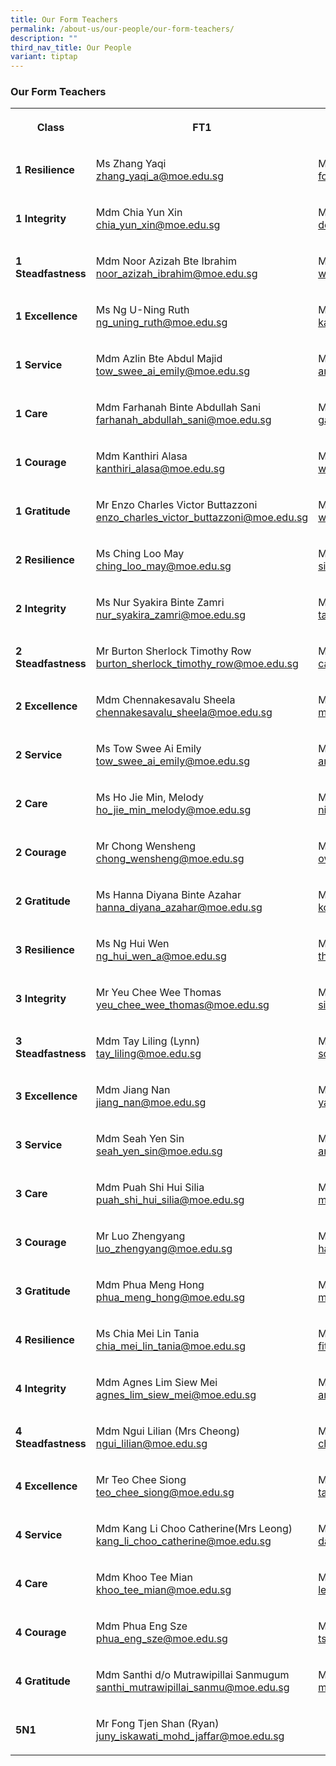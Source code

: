 ```yaml
---
title: Our Form Teachers
permalink: /about-us/our-people/our-form-teachers/
description: ""
third_nav_title: Our People
variant: tiptap
---
```

<h3>Our Form Teachers</h3><table><tbody><tr><th rowspan="1" colspan="1"><p>Class</p></th><th rowspan="1" colspan="1"><p>FT1</p></th><th rowspan="1" colspan="1"><p>FT2</p></th></tr><tr><td rowspan="1" colspan="1"><p><strong>1 Resilience</strong></p></td><td rowspan="1" colspan="1"><p>Ms Zhang Yaqi<br><a href="mailto: zhang_yaqi_a@moe.edu.sg" rel="noopener noreferrer nofollow" target="_blank">zhang_yaqi_a@moe.edu.sg</a></p></td><td rowspan="1" colspan="1"><p>Mdm Foo Hui Cheng Candee <br><a href="mailto: foo_hui_cheng_candee@moe.edu.sg" rel="noopener noreferrer nofollow" target="_blank">foo_hui_cheng_candee@moe.edu.sg</a></p></td></tr><tr><td rowspan="1" colspan="1"><p><strong>1 Integrity</strong></p></td><td rowspan="1" colspan="1"><p>Mdm Chia Yun Xin<br><a href="mailto: chia_yun_xin@moe.edu.sg" rel="noopener noreferrer nofollow" target="_blank">chia_yun_xin@moe.edu.sg</a></p></td><td rowspan="1" colspan="1"><p>Mdm Kasturi d/o Manoselvam (Mrs Vishwa)<br><a href="mailto: do_manoselvam_kasturi@moe.edu.sg" rel="noopener noreferrer nofollow" target="_blank">do_manoselvam_kasturi@moe.edu.sg</a></p></td></tr><tr><td rowspan="1" colspan="1"><p><strong>1 Steadfastness</strong></p></td><td rowspan="1" colspan="1"><p>Mdm Noor Azizah Bte Ibrahim<br><a href="mailto: noor_azizah_ibrahim@moe.edu.sg" rel="noopener noreferrer nofollow" target="_blank">noor_azizah_ibrahim@moe.edu.sg</a></p></td><td rowspan="1" colspan="1"><p>Ms Woon Sher Lin Sheralyn<br><a href="mailto: woon_sher_lin_sheralyn@moe.edu.sg" rel="noopener noreferrer nofollow" target="_blank">woon_sher_lin_sheralyn@moe.edu.sg</a></p></td></tr><tr><td rowspan="1" colspan="1"><p><strong>1 Excellence</strong></p></td><td rowspan="1" colspan="1"><p>Ms Ng U-Ning Ruth<br><a href="mailto: ng_uning_ruth@moe.edu.sg" rel="noopener noreferrer nofollow" target="_blank">ng_uning_ruth@moe.edu.sg</a></p></td><td rowspan="1" colspan="1"><p>Mr Kang Yong Heng<br><a href="mailto: kang_yong_heng@moe.edu.sg" rel="noopener noreferrer nofollow" target="_blank">kang_yong_heng@moe.edu.sg</a></p></td></tr><tr><td rowspan="1" colspan="1"><p><strong>1 Service</strong></p></td><td rowspan="1" colspan="1"><p>Mdm Azlin Bte Abdul Majid<br><a href="mailto: tow_swee_ai_emily@moe.edu.sg" rel="noopener noreferrer nofollow" target="_blank">tow_swee_ai_emily@moe.edu.sg</a></p></td><td rowspan="1" colspan="1"><p>Mdm Chow Pei Yan<br><a href="mailto: amelia_y_dizon@moe.edu.sg" rel="noopener noreferrer nofollow" target="_blank">amelia_y_dizon@moe.edu.sg</a></p></td></tr><tr><td rowspan="1" colspan="1"><p><strong>1 Care</strong></p></td><td rowspan="1" colspan="1"><p>Mdm Farhanah Binte Abdullah Sani<br><a href="mailto: farhanah_abdullah_sani@moe.edu.sg" rel="noopener noreferrer nofollow" target="_blank">farhanah_abdullah_sani@moe.edu.sg</a></p></td><td rowspan="1" colspan="1"><p>Mr Ng Qi Qin, Gary<br><a href="mailto: gary_ng_qi_qin@moe.edu.sg" rel="noopener noreferrer nofollow" target="_blank">gary_ng_qi_qin@moe.edu.sg</a></p></td></tr><tr><td rowspan="1" colspan="1"><p><strong>1 Courage</strong></p></td><td rowspan="1" colspan="1"><p>Mdm Kanthiri Alasa<br><a href="mailto: kanthiri_alasa@moe.edu.sg" rel="noopener noreferrer nofollow" target="_blank">kanthiri_alasa@moe.edu.sg</a></p></td><td rowspan="1" colspan="1"><p>Ms Wang Xuejuan<br><a href="mailto: wang_xuejuan@moe.edu.sg" rel="noopener noreferrer nofollow" target="_blank">wang_xuejuan@moe.edu.sg</a></p></td></tr><tr><td rowspan="1" colspan="1"><p><strong>1 Gratitude</strong></p></td><td rowspan="1" colspan="1"><p>Mr Enzo Charles Victor Buttazzoni<br><a href="mailto: enzo_charles_victor_buttazzoni@moe.edu.sg" rel="noopener noreferrer nofollow" target="_blank">enzo_charles_victor_buttazzoni@moe.edu.sg</a></p></td><td rowspan="1" colspan="1"><p>Ms Tan Wiphaporn<br><a href="mailto: wiphaporn_tan@moe.edu.sg" rel="noopener noreferrer nofollow" target="_blank">wiphaporn_tan@moe.edu.sg</a></p></td></tr><tr><td rowspan="1" colspan="1"><p><strong>2 Resilience</strong></p></td><td rowspan="1" colspan="1"><p>Ms Ching Loo May<br><a href="mailto: ching_loo_may@moe.edu.sg" rel="noopener noreferrer nofollow" target="_blank">ching_loo_may@moe.edu.sg</a></p></td><td rowspan="1" colspan="1"><p>Mdm Siti Fatima Binte Azmi<br><a href="mailto: siti_fatima_bte_azmi@moe.edu.sg" rel="noopener noreferrer nofollow" target="_blank">siti_fatima_bte_azmi@moe.edu.sg</a></p></td></tr><tr><td rowspan="1" colspan="1"><p><strong>2 Integrity</strong></p></td><td rowspan="1" colspan="1"><p>Ms Nur Syakira Binte Zamri<br><a href="mailto: nur_syakira_zamri@moe.edu.sg" rel="noopener noreferrer nofollow" target="_blank">nur_syakira_zamri@moe.edu.sg</a></p></td><td rowspan="1" colspan="1"><p>Mr Tan Boon Seng<br><a href="mailto: tan_boon_seng_a@moe.edu.sg" rel="noopener noreferrer nofollow" target="_blank">tan_boon_seng_a@moe.edu.sg</a></p></td></tr><tr><td rowspan="1" colspan="1"><p><strong>2 Steadfastness</strong></p></td><td rowspan="1" colspan="1"><p>Mr Burton Sherlock Timothy Row<br><a href="mailto: burton_sherlock_timothy_row@moe.edu.sg" rel="noopener noreferrer nofollow" target="_blank">burton_sherlock_timothy_row@moe.edu.sg</a></p></td><td rowspan="1" colspan="1"><p>Ms Carita Chew Meng<br><a href="mailto: carita_chew_meng@moe.edu.sg" rel="noopener noreferrer nofollow" target="_blank">carita_chew_meng@moe.edu.sg</a></p></td></tr><tr><td rowspan="1" colspan="1"><p><strong>2 Excellence</strong></p></td><td rowspan="1" colspan="1"><p>Mdm Chennakesavalu Sheela<br><a href="mailto: chennakesavalu_sheela@moe.edu.sg" rel="noopener noreferrer nofollow" target="_blank">chennakesavalu_sheela@moe.edu.sg</a></p></td><td rowspan="1" colspan="1"><p>Mr Mohamed Imran Bin Ishak<br><a href="mailto: mohamed_imran_ishak@moe.edu.sg" rel="noopener noreferrer nofollow" target="_blank">mohamed_imran_ishak@moe.edu.sg</a></p></td></tr><tr><td rowspan="1" colspan="1"><p><strong>2 Service</strong></p></td><td rowspan="1" colspan="1"><p>Ms Tow Swee Ai Emily<br><a href="mailto: tow_swee_ai_emily@moe.edu.sg" rel="noopener noreferrer nofollow" target="_blank">tow_swee_ai_emily@moe.edu.sg</a></p></td><td rowspan="1" colspan="1"><p>Mdm Amelia Y Dizon<br><a href="mailto: amelia_y_dizon@moe.edu.sg" rel="noopener noreferrer nofollow" target="_blank">amelia_y_dizon@moe.edu.sg</a></p></td></tr><tr><td rowspan="1" colspan="1"><p><strong>2 Care</strong></p></td><td rowspan="1" colspan="1"><p>Ms Ho Jie Min, Melody<br><a href="mailto: ho_jie_min_melody@moe.edu.sg" rel="noopener noreferrer nofollow" target="_blank">ho_jie_min_melody@moe.edu.sg</a></p></td><td rowspan="1" colspan="1"><p>Mdm Nirmala d/o K Periyiah(Mrs Ganesan)<br><a href="mailto: nirmala_k_periyiah@moe.edu.sg" rel="noopener noreferrer nofollow" target="_blank">nirmala_k_periyiah@moe.edu.sg</a></p></td></tr><tr><td rowspan="1" colspan="1"><p><strong>2 Courage</strong></p></td><td rowspan="1" colspan="1"><p>Mr Chong Wensheng<br><a href="mailto: chong_wensheng@moe.edu.sg" rel="noopener noreferrer nofollow" target="_blank">chong_wensheng@moe.edu.sg</a></p></td><td rowspan="1" colspan="1"><p>Ms Ow Hui Mei Wendy<br><a href="mailto: ow_hui_mei_wendy@moe.edu.sg" rel="noopener noreferrer nofollow" target="_blank">ow_hui_mei_wendy@moe.edu.sg</a></p></td></tr><tr><td rowspan="1" colspan="1"><p><strong>2 Gratitude</strong></p></td><td rowspan="1" colspan="1"><p>Ms Hanna Diyana Binte Azahar<br><a href="mailto: hanna_diyana_azahar@moe.edu.sg" rel="noopener noreferrer nofollow" target="_blank">hanna_diyana_azahar@moe.edu.sg</a></p></td><td rowspan="1" colspan="1"><p>Mdm Koh Pei Pei Jennifer<br><a href="mailto: koh_pei_pei_jennifer@moe.edu.sg" rel="noopener noreferrer nofollow" target="_blank">koh_pei_pei_jennifer@moe.edu.sg</a></p></td></tr><tr><td rowspan="1" colspan="1"><p><strong>3 Resilience</strong></p></td><td rowspan="1" colspan="1"><p>Ms Ng Hui Wen<br><a href="mailto: ng_hui_wen_a@moe.edu.sg" rel="noopener noreferrer nofollow" target="_blank">ng_hui_wen_a@moe.edu.sg</a></p></td><td rowspan="1" colspan="1"><p>Mdm Theresa Ong Hwee Fang<br><a href="mailto: theresa_ong_hwee_fang@moe.edu.sg" rel="noopener noreferrer nofollow" target="_blank">theresa_ong_hwee_fang@moe.edu.sg</a></p></td></tr><tr><td rowspan="1" colspan="1"><p><strong>3 Integrity</strong></p></td><td rowspan="1" colspan="1"><p>Mr Yeu Chee Wee Thomas<br><a href="mailto: yeu_chee_wee_thomas@moe.edu.sg" rel="noopener noreferrer nofollow" target="_blank">yeu_chee_wee_thomas@moe.edu.sg</a></p></td><td rowspan="1" colspan="1"><p>Ms Siti Mariah Binte Omar<br><a href="mailto: siti_mariah_omar@moe.edu.sg" rel="noopener noreferrer nofollow" target="_blank">siti_mariah_omar@moe.edu.sg</a></p></td></tr><tr><td rowspan="1" colspan="1"><p><strong>3 Steadfastness</strong></p></td><td rowspan="1" colspan="1"><p>Mdm Tay Liling (Lynn)<br><a href="mailto: tay_liling@moe.edu.sg" rel="noopener noreferrer nofollow" target="_blank">tay_liling@moe.edu.sg</a></p></td><td rowspan="1" colspan="1"><p>Mdm Song Weina<br><a href="mailto: song_weina@moe.edu.sg" rel="noopener noreferrer nofollow" target="_blank">song_weina@moe.edu.sg</a></p></td></tr><tr><td rowspan="1" colspan="1"><p><strong>3 Excellence</strong></p></td><td rowspan="1" colspan="1"><p>Mdm Jiang Nan<br><a href="mailto: jiang_nan@moe.edu.sg" rel="noopener noreferrer nofollow" target="_blank">jiang_nan@moe.edu.sg</a></p></td><td rowspan="1" colspan="1"><p>Mdm Yamuna Rani d/o Rajagopal<br><a href="mailto: yamuna_rani_rajagopal@moe.edu.sg" rel="noopener noreferrer nofollow" target="_blank">yamuna_rani_rajagopal@moe.edu.sg</a></p></td></tr><tr><td rowspan="1" colspan="1"><p><strong>3 Service</strong></p></td><td rowspan="1" colspan="1"><p>Mdm Seah Yen Sin<br><a href="mailto: seah_yen_sin@moe.edu.sg" rel="noopener noreferrer nofollow" target="_blank">seah_yen_sin@moe.edu.sg</a></p></td><td rowspan="1" colspan="1"><p>Ms Ang Xin Ru Ruby<br><a href="mailto: ang_xin_ru_ruby@moe.edu.sg" rel="noopener noreferrer nofollow" target="_blank">ang_xin_ru_ruby@moe.edu.sg</a></p></td></tr><tr><td rowspan="1" colspan="1"><p><strong>3 Care</strong></p></td><td rowspan="1" colspan="1"><p>Mdm Puah Shi Hui Silia<br><a href="mailto: puah_shi_hui_silia@moe.edu.sg" rel="noopener noreferrer nofollow" target="_blank">puah_shi_hui_silia@moe.edu.sg</a></p></td><td rowspan="1" colspan="1"><p>Mr Mohamad Fauzi Bin Mohd Husin<br><a href="mailto: mohamed_fauzi_husin@moe.edu.sg" rel="noopener noreferrer nofollow" target="_blank">mohamed_fauzi_husin@moe.edu.sg</a></p></td></tr><tr><td rowspan="1" colspan="1"><p><strong>3 Courage</strong></p></td><td rowspan="1" colspan="1"><p>Mr Luo Zhengyang<br><a href="mailto: luo_zhengyang@moe.edu.sg" rel="noopener noreferrer nofollow" target="_blank">luo_zhengyang@moe.edu.sg</a></p></td><td rowspan="1" colspan="1"><p>Mdm Hafizhah Jamel<br><a href="mailto: hafizhah_jamel@moe.edu.sg" rel="noopener noreferrer nofollow" target="_blank">hafizhah_jamel@moe.edu.sg</a></p></td></tr><tr><td rowspan="1" colspan="1"><p><strong>3 Gratitude</strong></p></td><td rowspan="1" colspan="1"><p>Mdm Phua Meng Hong<br><a href="mailto: phua_meng_hong@moe.edu.sg" rel="noopener noreferrer nofollow" target="_blank">phua_meng_hong@moe.edu.sg</a></p></td><td rowspan="1" colspan="1"><p>Mr Mohamed Izwan Bin Abdul Manan<br><a href="mailto: mohamed_izwan_abdul_manan@moe.edu.sg" rel="noopener noreferrer nofollow" target="_blank">mohamed_izwan_abdul_manan@moe.edu.sg</a></p></td></tr><tr><td rowspan="1" colspan="1"><p><strong>4 Resilience</strong></p></td><td rowspan="1" colspan="1"><p>Ms Chia Mei Lin Tania<br><a href="mailto: chia_mei_lin_tania@moe.edu.sg" rel="noopener noreferrer nofollow" target="_blank">chia_mei_lin_tania@moe.edu.sg</a></p></td><td rowspan="1" colspan="1"><p>Mdm Fitrah Binte Jamri<br><a href="mailto: fitrah_jamri@moe.edu.sg" rel="noopener noreferrer nofollow" target="_blank">fitrah_jamri@moe.edu.sg</a></p></td></tr><tr><td rowspan="1" colspan="1"><p><strong>4 Integrity</strong></p></td><td rowspan="1" colspan="1"><p>Mdm Agnes Lim Siew Mei<br><a href="mailto: agnes_lim_siew_mei@moe.edu.sg" rel="noopener noreferrer nofollow" target="_blank">agnes_lim_siew_mei@moe.edu.sg</a></p></td><td rowspan="1" colspan="1"><p>Mdm Ang Ping Ying<br><a href="mailto: ang_ping_ying@moe.edu.sg" rel="noopener noreferrer nofollow" target="_blank">ang_ping_ying@moe.edu.sg</a></p></td></tr><tr><td rowspan="1" colspan="1"><p><strong>4 Steadfastness</strong></p></td><td rowspan="1" colspan="1"><p>Mdm Ngui Lilian (Mrs Cheong)<br><a href="mailto: ngui_lilian@moe.edu.sg" rel="noopener noreferrer nofollow" target="_blank">ngui_lilian@moe.edu.sg</a></p></td><td rowspan="1" colspan="1"><p>Mdm Chew Hui Leng Faith<br><a href="mailto: chew_hui_leng_faith@moe.edu.sg" rel="noopener noreferrer nofollow" target="_blank">chew_hui_leng_faith@moe.edu.sg</a></p></td></tr><tr><td rowspan="1" colspan="1"><p><strong>4 Excellence</strong></p></td><td rowspan="1" colspan="1"><p>Mr Teo Chee Siong<br><a href="mailto: teo_chee_siong@moe.edu.sg" rel="noopener noreferrer nofollow" target="_blank">teo_chee_siong@moe.edu.sg</a></p></td><td rowspan="1" colspan="1"><p>Mr Tan Yee Herng (Zest)<br><a href="mailto: tan_yee_herng_zest@moe.edu.sg" rel="noopener noreferrer nofollow" target="_blank">tan_yee_herng_zest@moe.edu.sg</a></p></td></tr><tr><td rowspan="1" colspan="1"><p><strong>4 Service</strong></p></td><td rowspan="1" colspan="1"><p>Mdm Kang Li Choo Catherine(Mrs Leong)<br><a href="mailto: kang_li_choo_catherine@moe.edu.sg" rel="noopener noreferrer nofollow" target="_blank">kang_li_choo_catherine@moe.edu.sg</a></p></td><td rowspan="1" colspan="1"><p>Mr Daniel Chan Chong Weng<br><a href="mailto: daniel_chan_chong_weng@moe.edu.sg" rel="noopener noreferrer nofollow" target="_blank">daniel_chan_chong_weng@moe.edu.sg</a></p></td></tr><tr><td rowspan="1" colspan="1"><p><strong>4 Care</strong></p></td><td rowspan="1" colspan="1"><p>Mdm Khoo Tee Mian<br><a href="mailto: khoo_tee_mian@moe.edu.sg" rel="noopener noreferrer nofollow" target="_blank">khoo_tee_mian@moe.edu.sg</a></p></td><td rowspan="1" colspan="1"><p>Mdm Lee Pei Ting Doris<br><a href="mailto: lee_pei_ting_doris@moe.edu.sg" rel="noopener noreferrer nofollow" target="_blank">lee_pei_ting_doris@moe.edu.sg</a></p></td></tr><tr><td rowspan="1" colspan="1"><p><strong>4 Courage</strong></p></td><td rowspan="1" colspan="1"><p>Mdm Phua Eng Sze<br><a href="mailto: phua_eng_sze@moe.edu.sg" rel="noopener noreferrer nofollow" target="_blank">phua_eng_sze@moe.edu.sg</a></p></td><td rowspan="1" colspan="1"><p>Ms Tsang Wing Han<br><a href="mailto: tsang_wing_han@moe.edu.sg" rel="noopener noreferrer nofollow" target="_blank">tsang_wing_han@moe.edu.sg</a></p></td></tr><tr><td rowspan="1" colspan="1"><p><strong>4 Gratitude</strong></p></td><td rowspan="1" colspan="1"><p>Mdm Santhi d/o Mutrawipillai Sanmugum<br><a href="mailto: santhi_mutrawipillai_sanmu@moe.edu.sg" rel="noopener noreferrer nofollow" target="_blank">santhi_mutrawipillai_sanmu@moe.edu.sg</a></p></td><td rowspan="1" colspan="1"><p>Mr Marcus Lau Shao Yu<br><a href="mailto: marcus_lau_shao_yu@moe.edu.sg" rel="noopener noreferrer nofollow" target="_blank">marcus_lau_shao_yu@moe.edu.sg</a></p></td></tr><tr><td rowspan="1" colspan="1"><p><strong>5N1</strong></p></td><td rowspan="1" colspan="1"><p>Mr Fong Tjen Shan (Ryan)<br><a href="mailto: juny_iskawati_mohd_jaffar@moe.edu.sg" rel="noopener noreferrer nofollow" target="_blank">juny_iskawati_mohd_jaffar@moe.edu.sg</a></p></td><td rowspan="1" colspan="1"><p></p></td></tr></tbody></table><p></p>